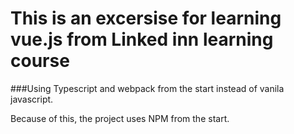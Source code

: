 # This is an excersise for learning vue.js from Linked inn learning course

###Using Typescript and webpack from the start instead of vanila javascript.

Because of this, the project uses NPM from the start. 